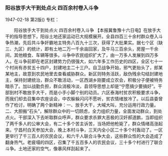### 阳谷放手大干到处点火  四百余村卷入斗争

1947-02-18
第2版()
专栏：

　　阳谷放手大干到处点火
    四百余村卷入斗争
    【本报冀鲁豫十六日电】在放手大干的指导思想下，阳谷土地还家运动已大规模展开。全县四百三十余村群众卷入斗争热潮，先后共斗争奸霸地主特务八百九十三次，获得了大批果实。据七个区（缺三、九区）的统计，即有土地二万一千余亩回家，及牛马三百余头，房屋一千余间，其他粮食、车辆等很多。斗争中农民组织扩大了，由一万多人发展到四万多人。在斗争前即在老区封建势力仍很强大，如六年多工作历史的四区，全区七十一个村尚有赤贫五十四户，封建地主二十三户。自卫战争开始，邪气更抬头了，郎某某地主，故意到农民地里去查看威胁群众。新区则特务活跃，敌伪残余勾结封建地主，保持封建统治，群众不敢活动，一区西湖乡刚要成立农会，积极分子便被特务暗杀了。加以战勤负担，群众消极冷淡，县领导思想上却是“宁愿搞少要搞好”。干部到村不敢放手大干，而是小手小脚个别的动员。六区泰海村贫农积极要求斗争，而我们却去召集中农座谈会，中农躲躲闪闪不愿听，贫农情绪放冷了。以后县委曾作了检讨，明确了两个新精神：一、放手大干，大喊大叫，充分运用行政力量。二、大胆搬“石头”，解除群众中的一切顾虑，全力组织力量，全面发动群众，到处点火。干部深入下去听取群众呼声，群众要求杀罪大恶极的汉奸郝道鹏，当即组织了两千多人的公审大会，有二十多个苦主诉苦，当场把他枪毙了，群众情绪高涨起来。宁昌村白天参加大会，晚上本村斗争，三天内全小区二十多个村轰动了。一区更举行了千三百人的农民会议，和六千人联合斗争大会，这些群众性的大会造成了翻身热气。老疲塌的四区，召集了千五百多人的农民会议，三十多个村进行了联合斗争。土地还家的空气，像暴风样刮起来了。

